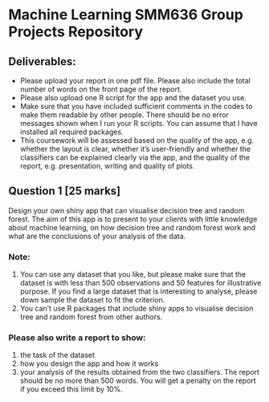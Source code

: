 # Machine Learning SMM636 Group Projects Repository

## Deliverables:
- Please upload your report in one pdf file. Please also include the total number of words on the front page of the report.
- Please also upload one R script for the app and the dataset you use.
- Make sure that you have included sufficient comments in the codes to make them readable by other people. There should be no error messages shown when I run your R scripts. You can assume that I have installed all required packages.
- This coursework will be assessed based on the quality of the app, e.g. whether the layout is clear, whether it’s user-friendly and whether the classifiers can be explained clearly via the app, and the quality of the report, e.g. presentation, writing and quality of plots.

## Question 1 [25 marks]

Design your own shiny app that can visualise decision tree and random forest. The aim of this app is to present to your clients with little knowledge about machine learning, on how decision tree and random forest work and what are the conclusions of your analysis of the data. 

### Note: 
1) You can use any dataset that you like, but please make sure that the dataset is with less than 500 observations and 50 features for illustrative purpose. If you find a large dataset that is interesting to analyse, please down sample the dataset to fit the criterion. 
2) You can’t use R packages that include shiny apps to visualise decision tree and random forest from other authors.

### Please also write a report to show:
1) the task of the dataset
2) how you design the app and how it works
3) your analysis of the results obtained from the two classifiers. The report should be no more than 500 words. You will get a penalty on the report if you exceed this limit by 10%.